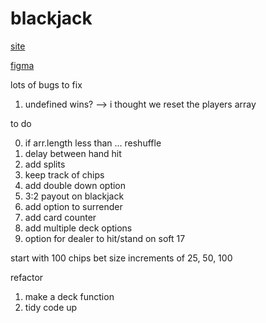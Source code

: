 # blackjack

[site](https://adnjoo.github.io/blackjack/)

[figma](https://www.figma.com/file/OdiVarkV5QEDUBjYn2EvhP/blackjack)

lots of bugs to fix
1) undefined wins? --> i thought we reset the players array 

to do 

0) if arr.length less than ... reshuffle
4) delay between hand hit 
1) add splits
2) keep track of chips
3) add double down option
5) 3:2 payout on blackjack
6) add option to surrender
7) add card counter
8) add multiple deck options
9) option for dealer to hit/stand on soft 17

start with 100 chips
bet size increments of 25, 50, 100

refactor
1) make a deck function
2) tidy code up


